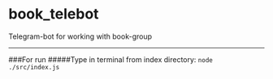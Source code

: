 # book_telebot
Telegram-bot for working with book-group

---

###For run
#####Type in terminal from index directory: `node ./src/index.js`